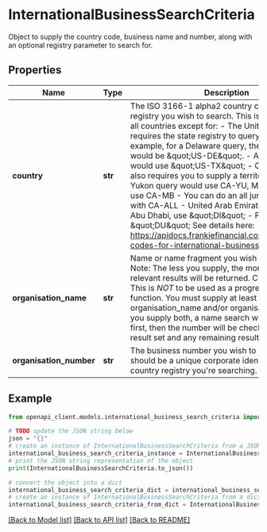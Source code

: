 # InternationalBusinessSearchCriteria

Object to supply the country code, business name and number, along with an optional registry parameter to search for. 

## Properties

Name | Type | Description | Notes
------------ | ------------- | ------------- | -------------
**country** | **str** | The ISO 3166-1 alpha2 country code of country registry you wish to search. This is consistent for all countries except for:    - The United States which requires the state registry to query as well.     - As an example, for a Delaware query, the country code would be \&quot;US-DE\&quot;.     - A Texas query would use \&quot;US-TX\&quot;   - Canada, which also requires you to supply a territory code too.     - A Yukon query would use CA-YU, Manitoba would use CA-MB     - You can do an all jurisdiction search with CA-ALL   - United Arab Emirates (UAE)     - For Abu Dhabi, use \&quot;DI\&quot;      - For Dubai, use \&quot;DU\&quot;    See details here:     https://apidocs.frankiefinancial.com/docs/country-codes-for-international-business-queries  | 
**organisation_name** | **str** | Name or name fragment you wish to search for.   Note: The less you supply, the more, but less relevant results will be returned.  CRITICAL NOTE: This is *NOT* to be used as a progressive search function.  You must supply at least one of organisation_name and/or organisation_number. If you supply both, a name search will be conducted first, then the number will be checked against the result set and any remaining results returned.  | [optional] 
**organisation_number** | **str** | The business number you wish to search on. This should be a unique corporate identifier as per the country registry you&#39;re searching.  | [optional] 

## Example

```python
from openapi_client.models.international_business_search_criteria import InternationalBusinessSearchCriteria

# TODO update the JSON string below
json = "{}"
# create an instance of InternationalBusinessSearchCriteria from a JSON string
international_business_search_criteria_instance = InternationalBusinessSearchCriteria.from_json(json)
# print the JSON string representation of the object
print(InternationalBusinessSearchCriteria.to_json())

# convert the object into a dict
international_business_search_criteria_dict = international_business_search_criteria_instance.to_dict()
# create an instance of InternationalBusinessSearchCriteria from a dict
international_business_search_criteria_from_dict = InternationalBusinessSearchCriteria.from_dict(international_business_search_criteria_dict)
```
[[Back to Model list]](../README.md#documentation-for-models) [[Back to API list]](../README.md#documentation-for-api-endpoints) [[Back to README]](../README.md)


